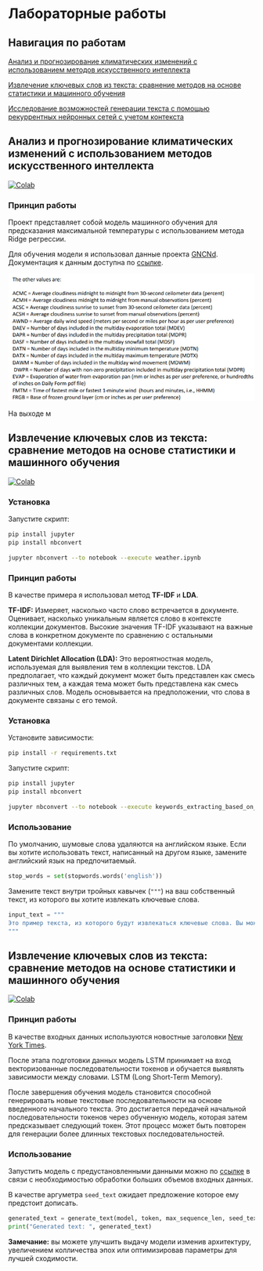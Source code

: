 # Лабораторные работы

## Навигация по работам

[Анализ и прогнозирование климатических изменений с использованием методов искусственного интеллекта](#laboratory-work-1)

[Извлечение ключевых слов из текста: сравнение методов на основе статистики и машинного обучения](#laboratory-work-2)

[Исследование возможностей генерации текста с помощью рекуррентных нейронных сетей с учетом контекста](#laboratory-work-3)

## Анализ и прогнозирование климатических изменений с использованием методов искусственного интеллекта <a href="#laboratory-work-1"></a>

[![Colab](https://img.shields.io/badge/Colab-F9AB00?style=for-the-badge&logo=googlecolab&color=525252)](https://colab.research.google.com/drive/1rCXgNbDGgrqX6bAXGgkaKzdfdX09_kvN#scrollTo=yJ1cnLtcjf5U)

### Принцип работы

Проект представляет собой модель машинного обучения для предсказания максимальной температуры c использованием метода Ridge регрессии.

Для обучения модели я использовал данные проекта [GNCNd](https://www.ncei.noaa.gov/products/land-based-station/global-historical-climatology-network-daily). Документация к данным доступна по [ссылке](https://www.ncei.noaa.gov/pub/data/cdo/documentation/GHCND_documentation.pdf).

![Docs](./images/photo_2024-01-12_13-39-30.jpg)

На выходе м

## Извлечение ключевых слов из текста: сравнение методов на основе статистики и машинного обучения <a href="#laboratory-work-2"></a>

[![Colab](https://img.shields.io/badge/Colab-F9AB00?style=for-the-badge&logo=googlecolab&color=525252)](https://colab.research.google.com/drive/1MG6T7wXeavZjV1u88ApgUcEQ-SJbfC_S?usp=sharing)

### Установка

Запустите скрипт:

```sh
pip install jupyter
pip install nbconvert
```

```sh
jupyter nbconvert --to notebook --execute weather.ipynb
```

### Принцип работы

В качестве примера я использовал метод **TF-IDF** и **LDA**.

**TF-IDF:** Измеряет, насколько часто слово встречается в документе. Оценивает, насколько уникальным является слово в контексте коллекции документов. Высокие значения TF-IDF указывают на важные слова в конкретном документе по сравнению с остальными документами коллекции.

**Latent Dirichlet Allocation (LDA):** Это вероятностная модель, используемая для выявления тем в коллекции текстов. LDA предполагает, что каждый документ может быть представлен как смесь различных тем, а каждая тема может быть представлена как смесь различных слов. Модель основывается на предположении, что слова в документе связаны с его темой.

### Установка

Установите зависимости:

```sh
pip install -r requirements.txt
```

Запустите скрипт:

```sh
pip install jupyter
pip install nbconvert
```

```sh
jupyter nbconvert --to notebook --execute keywords_extracting_based_on_TF_IDF_and_LDA.ipynb
```

### Использование

По умолчанию, шумовые слова удаляются на английском языке. Если вы хотите использовать текст, написанный на другом языке, замените английский язык на предпочитаемый.

```python
stop_words = set(stopwords.words('english'))
```

Замените текст внутри тройных кавычек (`"""`) на ваш собственный текст, из которого вы хотите извлекать ключевые слова.

```python
input_text = """
Это пример текста, из которого будут извлекаться ключевые слова. Вы можете изменить этот текст на свой собственный.
"""
```

## Извлечение ключевых слов из текста: сравнение методов на основе статистики и машинного обучения <a href="#laboratory-work-2"></a>

[![Colab](https://img.shields.io/badge/Kaggle-20BEFF?style=for-the-badge&logo=Kaggle&logoColor=white)](https://www.kaggle.com/code/guiltyaxeil/text-generator-using-lstm)

### Принцип работы

В качестве входных данных используются новостные заголовки [New York Times](https://www.kaggle.com/datasets/aashita/nyt-comments).

После этапа подготовки данных модель LSTM принимает на вход векторизованные последовательности токенов и обучается выявлять зависимости между словами. LSTM (Long Short-Term Memory).

После завершения обучения модель становится способной генерировать новые текстовые последовательности на основе введенного начального текста. Это достигается передачей начальной последовательности токенов через обученную модель, которая затем предсказывает следующий токен. Этот процесс может быть повторен для генерации более длинных текстовых последовательностей.

### Использование

Запустить модель с предустановленными данными можно по [ссылке](https://www.kaggle.com/code/guiltyaxeil/text-generator-using-lstm) в связи с необходимостью обработки больших объемов входных данных.

В качестве аргуметра `seed_text` ожидает предложение которое ему предстоит дописать.

```python
generated_text = generate_text(model, token, max_sequence_len, seed_text = "The crypto is going to")
print("Generated text: ", generated_text)
```

**Замечание:** вы можете улучшить выдачу модели изменив архитектуру, увеличением колличества эпох или оптимизировав параметры для лучшей сходимости.
